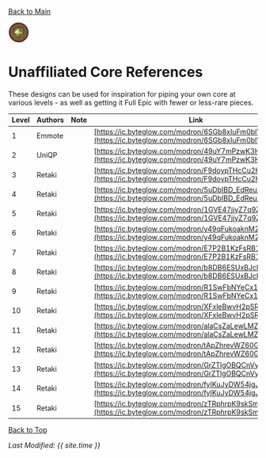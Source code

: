 [Back to Main](index.md)

![Unaffiliated Core](images/core_6_unaffiliated.png)

# Unaffiliated Core References

These designs can be used for inspiration for piping your own core at various levels - as well as getting it Full Epic with fewer or less-rare pieces.

| Level | Authors | Note | Link |
|---|---|---|---|
| 1 | Emmote |  | [https://ic.byteglow.com/modron/6SGb8xIuFm0blV3jmZxXx](https://ic.byteglow.com/modron/6SGb8xIuFm0blV3jmZxXx) |
| 2 | UniQP |  | [https://ic.byteglow.com/modron/49uY7mPzwK3Hq57dsfig2](https://ic.byteglow.com/modron/49uY7mPzwK3Hq57dsfig2) |
| 3 | Retaki |  | [https://ic.byteglow.com/modron/F9doypTHcCu2Hy3JkUcYZ](https://ic.byteglow.com/modron/F9doypTHcCu2Hy3JkUcYZ) |
| 4 | Retaki |  | [https://ic.byteglow.com/modron/5uDbIBD_EdReuXo5OrKUP](https://ic.byteglow.com/modron/5uDbIBD_EdReuXo5OrKUP) |
| 5 | Retaki |  | [https://ic.byteglow.com/modron/1GVE47jjyZ7q9Z3SG_2vf](https://ic.byteglow.com/modron/1GVE47jjyZ7q9Z3SG_2vf) |
| 6 | Retaki |  | [https://ic.byteglow.com/modron/y49qFukoaknM2yIeeDbvv](https://ic.byteglow.com/modron/y49qFukoaknM2yIeeDbvv) |
| 7 | Retaki |  | [https://ic.byteglow.com/modron/E7P2B1KzFsRB1nJJkIiCX](https://ic.byteglow.com/modron/E7P2B1KzFsRB1nJJkIiCX) |
| 8 | Retaki |  | [https://ic.byteglow.com/modron/b8DB6ESUxBJclnM8GyiVp](https://ic.byteglow.com/modron/b8DB6ESUxBJclnM8GyiVp) |
| 9 | Retaki |  | [https://ic.byteglow.com/modron/R1SwFbNYeCx1dSgjOYB2c](https://ic.byteglow.com/modron/R1SwFbNYeCx1dSgjOYB2c) |
| 10 | Retaki |  | [https://ic.byteglow.com/modron/XFxleBwvH2pSRHnRrygwj](https://ic.byteglow.com/modron/XFxleBwvH2pSRHnRrygwj) |
| 11 | Retaki |  | [https://ic.byteglow.com/modron/alaCsZaLewLMZpLSR0GUx](https://ic.byteglow.com/modron/alaCsZaLewLMZpLSR0GUx) |
| 12 | Retaki |  | [https://ic.byteglow.com/modron/tApZhrevWZ60GvuqdnuY5](https://ic.byteglow.com/modron/tApZhrevWZ60GvuqdnuY5) |
| 13 | Retaki |  | [https://ic.byteglow.com/modron/GrZTlgOBQCnVyzhsUnPxk](https://ic.byteglow.com/modron/GrZTlgOBQCnVyzhsUnPxk) |
| 14 | Retaki |  | [https://ic.byteglow.com/modron/fyIKuJyDW54jgJLo07vMk](https://ic.byteglow.com/modron/fyIKuJyDW54jgJLo07vMk) |
| 15 | Retaki |  | [https://ic.byteglow.com/modron/zTRphrpK9skSmE924bxtT](https://ic.byteglow.com/modron/zTRphrpK9skSmE924bxtT) |

[Back to Top](#top)

*Last Modified: {{ site.time }}*